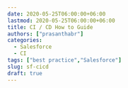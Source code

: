 ```yaml
---
date: 2020-05-25T06:00:00+06:00
lastmod: 2020-05-25T06:00:00+06:00
title: CI / CD How to Guide
authors: ["prasanthabr"]
categories: 
  - Salesforce
  - CI
tags: ["best practice","Salesforce"]
slug: sf-cicd
draft: true
---
```


